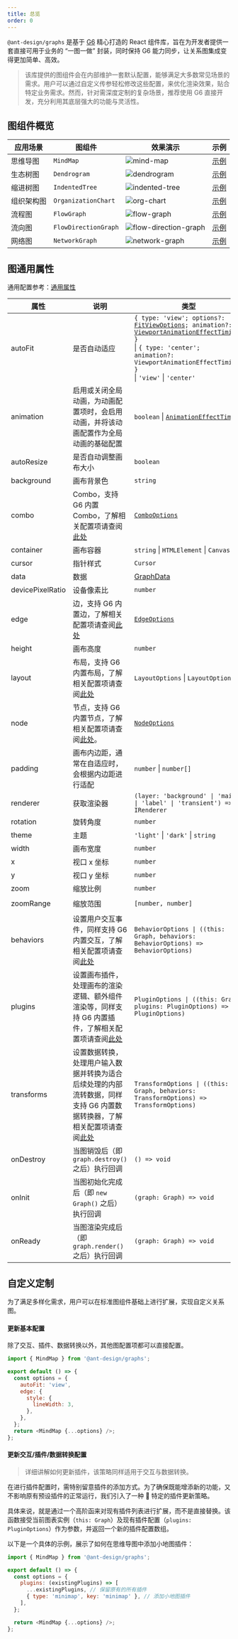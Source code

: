 ```yaml
---
title: 总览
order: 0
---
```


`@ant-design/graphs` 是基于 [G6](https://g6-next.antv.antgroup.com/manual/introduction) 精心打造的 React 组件库，旨在为开发者提供一套直接可用于业务的 “一图一做” 封装，同时保持 G6 能力同步，让关系图集成变得更加简单、高效。

> 该库提供的图组件会在内部维护一套默认配置，能够满足大多数常见场景的需求。用户可以通过自定义传参轻松修改这些配置，来优化渲染效果，贴合特定业务需求。然而，针对需深度定制的复杂场景，推荐使用 G6 直接开发，充分利用其底层强大的功能与灵活性。

## 图组件概览

| 应用场景 | 图组件 | 效果演示 | 示例 |
| --- | --- | --- | --- |
| 思维导图 | `MindMap` | ![mind-map](https://mdn.alipayobjects.com/huamei_qa8qxu/afts/img/A*cce0Sa7DR3cAAAAAAAAAAAAADmJ7AQ/original) | [示例](https://ant-design-charts.antgroup.com/examples#relations-mind-map) |
| 生态树图 | `Dendrogram` | ![dendrogram](https://mdn.alipayobjects.com/huamei_qa8qxu/afts/img/A*mvnUTaA91H0AAAAAAAAAAAAADmJ7AQ/original) | [示例](https://ant-design-charts.antgroup.com/examples#relations-dendrogram) |
| 缩进树图 | `IndentedTree` | ![indented-tree](https://mdn.alipayobjects.com/huamei_qa8qxu/afts/img/A*JZZVT5PsWPQAAAAAAAAAAAAADmJ7AQ/original) | [示例](https://ant-design-charts.antgroup.com/examples#relations-indented-tree) |
| 组织架构图 | `OrganizationChart` | ![org-chart](https://mdn.alipayobjects.com/huamei_qa8qxu/afts/img/A*jgGCT7cMxg8AAAAAAAAAAAAADmJ7AQ/original) | [示例](https://ant-design-charts.antgroup.com/examples#relations-organization-chart) |
| 流程图 | `FlowGraph` | ![flow-graph](https://mdn.alipayobjects.com/huamei_qa8qxu/afts/img/A*n9JgQIGi9BQAAAAAAAAAAAAADmJ7AQ/original) | [示例](https://ant-design-charts.antgroup.com/examples#relations-flow-graph) |
| 流向图 | `FlowDirectionGraph` | ![flow-direction-graph](https://mdn.alipayobjects.com/huamei_qa8qxu/afts/img/A*jOEPRKWxPE0AAAAAAAAAAAAADmJ7AQ/original) | [示例](https://ant-design-charts.antgroup.com/examples#relations-flow-direction-graph) |
| 网络图 | `NetworkGraph` | ![network-graph](https://mdn.alipayobjects.com/huamei_qa8qxu/afts/img/A*q9AkRIF8fF4AAAAAAAAAAAAADmJ7AQ/original) | [示例](https://ant-design-charts.antgroup.com/examples#relations-network-graph) |

## 图通用属性

通用配置参考：[通用属性](./general-properties.zh.md)

| 属性 | 说明 | 类型 | 默认值 |
| --- | --- | --- | --- |
| autoFit | 是否自动适应 | `{ type: 'view'; options?: `[`FitViewOptions`](https://g6-next.antv.antgroup.com/api/reference/g6/fitviewoptions)`; animation?:` [`ViewportAnimationEffectTiming`](https://g6-next.antv.antgroup.com/api/reference/g6/viewportanimationeffecttiming)`; }` <br> \| `{ type: 'center'; animation?: ViewportAnimationEffectTiming; }` <br> \| `'view'` \| `'center'` | - |
| animation | 启用或关闭全局动画，为动画配置项时，会启用动画，并将该动画配置作为全局动画的基础配置 | `boolean` \| [`AnimationEffectTiming`](https://g6-next.antv.antgroup.com/api/reference/g6/viewportanimationeffecttiming) | - |
| autoResize | 是否自动调整画布大小 | `boolean` | `false` |
| background | 画布背景色 | `string` | - |
| combo | Combo，支持 G6 内置 Combo，了解相关配置项请查阅[此处](https://g6-next.antv.antgroup.com/api/elements/combos/base-combo) | [`ComboOptions`](https://g6-next.antv.antgroup.com/api/reference/g6/combooptions) | - |
| container | 画布容器 | `string` \| `HTMLElement` \| `Canvas` | - |
| cursor | 指针样式 | `Cursor` | - |
| data | 数据 | [GraphData](https://g6-next.antv.antgroup.com/api/reference/g6/graphdata) | - |
| devicePixelRatio | 设备像素比 | `number` | - |
| edge | 边，支持 G6 内置边，了解相关配置项请查阅[此处](https://g6-next.antv.antgroup.com/api/elements/edges/base-edge) | [`EdgeOptions`](https://g6-next.antv.antgroup.com/api/reference/g6/edgeoptions) | - |
| height | 画布高度 | `number` | - |
| layout | 布局，支持 G6 内置布局，了解相关配置项请查阅[此处](https://g6-next.antv.antgroup.com/api/layouts/antv-dagre-layout) | `LayoutOptions` \| `LayoutOptions[]` | - |
| node | 节点，支持 G6 内置节点，了解相关配置项请查阅[此处](https://g6-next.antv.antgroup.com/api/elements/nodes/base-node)。 | [`NodeOptions`](https://g6-next.antv.antgroup.com/api/reference/g6/nodeoptions) | - |
| padding | 画布内边距，通常在自适应时，会根据内边距进行适配 | `number` \| `number[]` | - |
| renderer | 获取渲染器 | `(layer: 'background' \| 'main' \| 'label' \| 'transient') => IRenderer` | - |
| rotation | 旋转角度 | `number` | `0` |
| theme | 主题 | `'light'` \| `'dark'` \| `string` | - |
| width | 画布宽度 | `number` | - |
| x | 视口 x 坐标 | `number` | - |
| y | 视口 y 坐标 | `number` | - |
| zoom | 缩放比例 | `number` | `1` |
| zoomRange | 缩放范围 | `[number, number]` | `[0.01, 10]` |
| behaviors | 设置用户交互事件，同样支持 G6 内置交互，了解相关配置项请查阅[此处](https://g6-next.antv.antgroup.com/api/behaviors/brush-select) | `BehaviorOptions \| ((this: Graph, behaviors: BehaviorOptions) => BehaviorOptions)` | 组件中查看 |
| plugins | 设置画布插件，处理画布的渲染逻辑、额外组件渲染等，同样支持 G6 内置插件，了解相关配置项请查阅[此处](https://g6-next.antv.antgroup.com/api/plugins/background) | `PluginOptions \| ((this: Graph, plugins: PluginOptions) => PluginOptions)` | - |
| transforms | 设置数据转换，处理用户输入数据并转换为适合后续处理的内部流转数据，同样支持 G6 内置数据转换器，了解相关配置项请查阅[此处](https://g6-next.antv.antgroup.com/api/transforms/map-node-size) | `TransformOptions \| ((this: Graph, behaviors: TransformOptions) => TransformOptions)` | 组件中查看 |
| onDestroy | 当图销毁后（即 `graph.destroy()` 之后）执行回调 | `() => void` | - |
| onInit | 当图初始化完成后（即 `new Graph()` 之后）执行回调 | `(graph: Graph) => void` | - |
| onReady | 当图渲染完成后（即 `graph.render()` 之后）执行回调 | `(graph: Graph) => void` | - |

## 自定义定制

为了满足多样化需求，用户可以在标准图组件基础上进行扩展，实现自定义关系图。

#### 更新基本配置

除了交互、插件、数据转换以外，其他图配置项都可以直接配置。

```js
import { MindMap } from '@ant-design/graphs';

export default () => {
  const options = {
    autoFit: 'view',
    edge: {
      style: {
        lineWidth: 3,
      },
    },
  };
  return <MindMap {...options} />;
};
```

#### 更新交互/插件/数据转换配置

> 详细讲解如何更新插件，该策略同样适用于交互与数据转换。

在进行插件配置时，需特别留意插件的添加方式。为了确保既能增添新的功能，又不影响原有预设插件的正常运行，我们引入了一种 🔔 特定的插件更新策略。

具体来说，就是通过一个高阶函来对现有插件列表进行扩展，而不是直接替换。该函数接受当前图表实例（`this: Graph`）及现有插件配置（`plugins: PluginOptions`）作为参数，并返回一个新的插件配置数组。

以下是一个具体的示例，展示了如何在思维导图中添加小地图插件：

```js
import { MindMap } from '@ant-design/graphs';

export default () => {
  const options = {
    plugins: (existingPlugins) => [
      ...existingPlugins, // 保留原有的所有插件
      { type: 'minimap', key: 'minimap' }, // 添加小地图插件
    ],
  };

  return <MindMap {...options} />;
};
```
